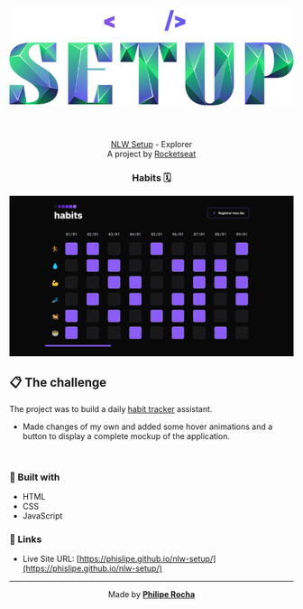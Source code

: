 <h1 align="center">
  <img src="./assets/nlw-setup-logo.svg" alt="NLW Setup logo">
  <br><br>
</h1>

<p align="center">
  <a href="https://lp.rocketseat.com.br/nlw">NLW Setup</a> - Explorer<br>A project by <a href="https://www.rocketseat.com.br/">Rocketseat</a>
</p>

<h3 align="center">
  Habits 🗓️
</h3>

<div align="center">
  <img src="./assets/screenshot.png" alt="Habits preview">
</div>

<h2>📋 The challenge</h2>

The project was to build a daily <a href="https://www.figma.com/community/file/1195050984449538256">habit tracker</a> assistant.

- Made changes of my own and added some hover animations and a button to display a complete mockup of the application.

<br>

<h3>🧪 Built with</h3>

- HTML
- CSS
- JavaScript

<h3>🔗 Links</h3>

- Live Site URL: [https://phislipe.github.io/nlw-setup/](https://phislipe.github.io/nlw-setup/)

---

<p align="center">
  Made by <a href="https://phislipe.dev"><b>Philipe Rocha</b></a>
</p>
